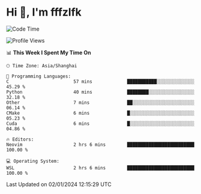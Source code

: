 # Hi 👋, I'm fffzlfk

<!--START_SECTION:waka-->
![Code Time](http://img.shields.io/badge/Code%20Time-636%20hrs%2050%20mins-blue)

![Profile Views](http://img.shields.io/badge/Profile%20Views-6-blue)

📊 **This Week I Spent My Time On** 

```text
🕑︎ Time Zone: Asia/Shanghai

💬 Programming Languages: 
C                        57 mins             ███████████░░░░░░░░░░░░░░   45.29 % 
Python                   40 mins             ████████░░░░░░░░░░░░░░░░░   32.18 % 
Other                    7 mins              ██░░░░░░░░░░░░░░░░░░░░░░░   06.14 % 
CMake                    6 mins              █░░░░░░░░░░░░░░░░░░░░░░░░   05.23 % 
Cuda                     6 mins              █░░░░░░░░░░░░░░░░░░░░░░░░   04.86 % 

🔥 Editors: 
Neovim                   2 hrs 6 mins        █████████████████████████   100.00 % 

💻 Operating System: 
WSL                      2 hrs 6 mins        █████████████████████████   100.00 % 
```


 Last Updated on 02/01/2024 12:15:29 UTC
<!--END_SECTION:waka-->
